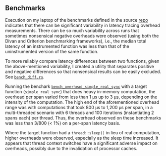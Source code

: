 ## Benchmarks

Execution on my laptop of the benchmarks defined in the source [repo](https://github.com/pvillela/rust-latency-trace/tree/main) indicates that there can be significant variability in latency tracing overhead measurements. There can be so much variability across runs that sometimes nonsensical negative overheads were observed (using both the Divan and Criterion benchmarking frameworks), i.e., the median total latency of an instrumented function was less than that of the uninstrumented version of the same function.

To more reliably compare latency differences between two functions, given the above-mentioned variability, I created a utility that separates positive and negative differences so that nonsensical results can be easily excluded. See [`bench_diff.rs`](https://github.com/pvillela/rust-latency-trace/blob/main/dev_support/src/bench_diff.rs).

Running the benchark [`bench_overhead_simple_real_sync`](https://github.com/pvillela/rust-latency-trace/blob/main/dev_support/benches/bench_overhead_simple_real_sync.rs) with a target function (`simple_real_sync`) that does heavy in-memory computation, the overhead per span varied from less than 1 µs up to 3 µs, depending on the intensity of the computation. The high end of the aforementioned overhead range was with computations that took 800 µs to 1,200 µs per span, in a multi-threaded scenario with 6 threads and 100 iterations (instantiating 2 spans each) per thread. Thus, the overhead observed on these benchmarks was less than 3/800 (< 1%) on a per-span latency basis.

Where the target function had a `thread::sleep()` in lieu of real computation, higher overheads were observed, especially as the sleep time increased. It appears that thread context switches have a significant adverse impact on overheads, possibly due to the invalidation of processor caches.
